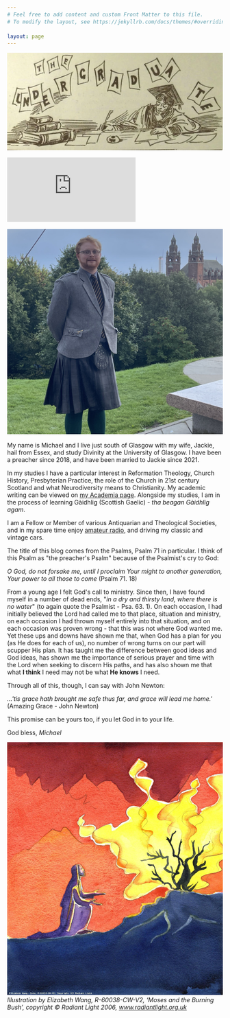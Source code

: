```yaml
---
# Feel free to add content and custom Front Matter to this file.
# To modify the layout, see https://jekyllrb.com/docs/themes/#overriding-theme-defaults

layout: page
---
```

![UoG_Undergrad_Banner](media/banner.webp)

<script src="https://www.biblegateway.com/votd/votd.write.callback.js"></script>
<script src="https://www.biblegateway.com/votd/get/?format=json&version=ESVUK&callback=BG.votdWriteCallback"></script>
<!-- alternative for no javascript -->
<noscript>
<iframe framespacing="0" frameborder="no" src="https://www.biblegateway.com/votd/get/?format=html&version=ESVUK">View Verse of the Day</iframe>
</noscript><br> 

![Michael at the University of Glasgow, overlooking the Kelvingrove](/media/ToppleKelvingrove.jpg)

<html>
    <label id="lblGreetings"></label>

<script>
    var myDate = new Date();
    var hrs = myDate.getHours();

    var greet;

    if (hrs < 12)
        greet = 'Good morning, or madainn mhath';
    else if (hrs >= 12 && hrs <= 17)
        greet = 'Good afternoon, or feasgar math';
    else if (hrs >= 17 && hrs <= 24)
        greet = 'Good evening, or feasgar math';

    document.getElementById('lblGreetings').innerHTML =
        '<b>' + greet + '!</b>';
</script>
</html>

My name is Michael and I live just south of Glasgow with my wife, Jackie, hail from Essex, and study Divinity at the University of Glasgow. I have been a preacher since 2018, and have been married to Jackie since 2021.

In my studies I have a particular interest in Reformation Theology, Church History, Presbyterian Practice, the role of the Church in 21st century Scotland and what Neurodiversity means to Christianity. My academic writing can be viewed on [my Academia page](https://glasgow.academia.edu/MichaelRJTopple). Alongside my studies, I am in the process of learning Gàidhlig (Scottish Gaelic) - *tha beagan Gàidhlig agam*.

I am a Fellow or Member of various Antiquarian and Theological Societies, and in my spare time enjoy [amateur radio](https://gm5aug.topple.scot), and driving my classic and vintage cars.

The title of this blog comes from the Psalms, Psalm 71 in particular. I think of this Psalm as "the preacher's Psalm" because of the Psalmist's cry to God:

*O God, do not forsake me, until I proclaim Your might to another generation, Your power to all those to come*
(Psalm 71. 18)

From a young age I felt God's call to ministry. Since then, I have found myself in a number of dead ends, "*in a dry and thirsty land, where there is no water*" (to again quote the Psalmist - Psa. 63. 1). On each occasion, I had initially believed the Lord had called me to that place, situation and ministry, on each occasion I had thrown myself entirely into that situation, and on each occasion was proven wrong - that this was not where God wanted me. Yet these ups and downs have shown me that, when God has a plan for you (as He does for each of us), no number of wrong turns on our part will scupper His plan. It has taught me the difference between good ideas and God ideas, has shown me the importance of serious prayer and time with the Lord when seeking to discern His paths, and has also shown me that what **I think** I need may not be what **He knows** I need.

Through all of this, though, I can say with John Newton:

*...'tis grace hath brought me safe thus far,
and grace will lead me home.'*
(Amazing Grace - John Newton)

This promise can be yours too, if you let God in to your life.

God bless,
*Michael*

![Moses at the Burning Bush](media/Moses.jpg)
*Illustration by Elizabeth Wang, R-60038-CW-V2, ‘Moses and the Burning Bush’, copyright © Radiant Light 2006, www.radiantlight.org.uk*
